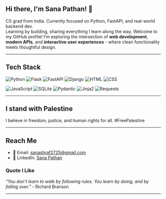 ## Hi there, I'm Sana Pathan! 👋  
CS grad from India. Currently focused on Python, FastAPI, and real-world backend dev.  
Learning by building, sharing everything I learn along the way.
Welcome to my GitHub profile! I’m exploring the intersection of **web development**, **modern APIs**, and **interactive user experiences** - where clean functionality meets thoughtful design.

---
## Tech Stack  
![Python](https://img.shields.io/badge/Python-3670A0?style=flat&logo=python&logoColor=ffdd54)
![Flask](https://img.shields.io/badge/Flask-%23000.svg?style=flat&logo=flask&logoColor=white)
![FastAPI](https://img.shields.io/badge/FastAPI-%2300C7B7.svg?style=flat&logo=fastapi&logoColor=white)
![Django](https://img.shields.io/badge/Django-%23092E20.svg?style=flat&logo=django&logoColor=white)
![HTML](https://img.shields.io/badge/HTML5-%23E34F26.svg?style=flat&logo=html5&logoColor=white)
![CSS](https://img.shields.io/badge/CSS3-%231572B6.svg?style=flat&logo=css3&logoColor=white)

![JavaScript](https://img.shields.io/badge/JavaScript-%23F7DF1E.svg?style=flat&logo=javascript&logoColor=black)
![SQLite](https://img.shields.io/badge/SQLite-%2307405e.svg?style=flat&logo=sqlite&logoColor=white)
![Pydantic](https://img.shields.io/badge/Pydantic-%2300C7B7.svg?style=flat&logo=pydantic&logoColor=white)
![Jinja2](https://img.shields.io/badge/Jinja2-%23B41717.svg?style=flat&logo=jinja2&logoColor=white)
![Requests](https://img.shields.io/badge/Requests-%23000000.svg?style=flat&logo=requests&logoColor=white)

---
## I stand with Palestine
I believe in freedom, justice, and human rights for all. #FreePalestine

---
## Reach Me  
- 📧 Email: sanashraf2725@gmail.com  
- 🔗 LinkedIn: [Sana Pathan](https://www.linkedin.com/in/sana-pathan-434804254/)

### Quote I Like  
_"You don’t learn to walk by following rules. You learn by doing, and by falling over."_ - Richard Branson  

---
